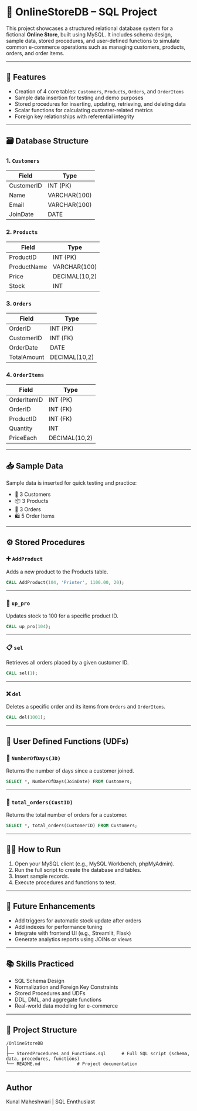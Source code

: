# 🛒 OnlineStoreDB – SQL Project

This project showcases a structured relational database system for a fictional **Online Store**, built using MySQL. It includes schema design, sample data, stored procedures, and user-defined functions to simulate common e-commerce operations such as managing customers, products, orders, and order items.

---

## 📌 Features

- Creation of 4 core tables: `Customers`, `Products`, `Orders`, and `OrderItems`
- Sample data insertion for testing and demo purposes
- Stored procedures for inserting, updating, retrieving, and deleting data
- Scalar functions for calculating customer-related metrics
- Foreign key relationships with referential integrity

---

## 🗃️ Database Structure

### 1. `Customers`
| Field       | Type         |
|-------------|--------------|
| CustomerID  | INT (PK)     |
| Name        | VARCHAR(100) |
| Email       | VARCHAR(100) |
| JoinDate    | DATE         |

### 2. `Products`
| Field       | Type           |
|-------------|----------------|
| ProductID   | INT (PK)       |
| ProductName | VARCHAR(100)   |
| Price       | DECIMAL(10,2)  |
| Stock       | INT            |

### 3. `Orders`
| Field       | Type           |
|-------------|----------------|
| OrderID     | INT (PK)       |
| CustomerID  | INT (FK)       |
| OrderDate   | DATE           |
| TotalAmount | DECIMAL(10,2)  |

### 4. `OrderItems`
| Field        | Type           |
|--------------|----------------|
| OrderItemID  | INT (PK)       |
| OrderID      | INT (FK)       |
| ProductID    | INT (FK)       |
| Quantity     | INT            |
| PriceEach    | DECIMAL(10,2)  |

---

## 📥 Sample Data

Sample data is inserted for quick testing and practice:

- 👥 3 Customers
- 📦 3 Products
- 🧾 3 Orders
- 🛍️ 5 Order Items

---

## ⚙️ Stored Procedures

### ➕ `AddProduct`  
Adds a new product to the Products table.

```sql
CALL AddProduct(104, 'Printer', 1100.00, 20);
```

---

### 🔁 `up_pro`  
Updates stock to 100 for a specific product ID.

```sql
CALL up_pro(104);
```

---

### 📋 `sel`  
Retrieves all orders placed by a given customer ID.

```sql
CALL sel(1);
```

---

### ❌ `del`  
Deletes a specific order and its items from `Orders` and `OrderItems`.

```sql
CALL del(1001);
```

---

## 🧠 User Defined Functions (UDFs)

### 📅 `NumberOfDays(JD)`  
Returns the number of days since a customer joined.

```sql
SELECT *, NumberOfDays(JoinDate) FROM Customers;
```

---

### 🔢 `total_orders(CustID)`  
Returns the total number of orders for a customer.

```sql
SELECT *, total_orders(CustomerID) FROM Customers;
```

---

## 🧑‍💻 How to Run

1. Open your MySQL client (e.g., MySQL Workbench, phpMyAdmin).
2. Run the full script to create the database and tables.
3. Insert sample records.
4. Execute procedures and functions to test.

---

## 🚀 Future Enhancements

- Add triggers for automatic stock update after orders
- Add indexes for performance tuning
- Integrate with frontend UI (e.g., Streamlit, Flask)
- Generate analytics reports using JOINs or views

---

## 📚 Skills Practiced

- SQL Schema Design
- Normalization and Foreign Key Constraints
- Stored Procedures and UDFs
- DDL, DML, and aggregate functions
- Real-world data modeling for e-commerce

---

## 📁 Project Structure

```
/OnlineStoreDB
│
├── StoredProcedures_and_Functions.sql      # Full SQL script (schema, data, procedures, functions)
└── README.md              # Project documentation
```

---

## Author
Kunal Maheshwari | SQL Ennthusiast
